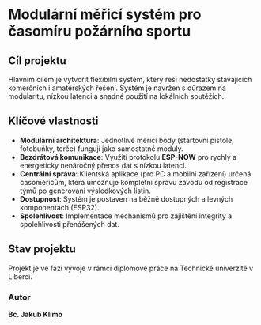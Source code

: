 # Modulární měřicí systém pro časomíru požárního sportu

## Cíl projektu
Hlavním cílem je vytvořit flexibilní systém, který řeší nedostatky stávajících komerčních i amatérských řešení. Systém je navržen s důrazem na modularitu, nízkou latenci a snadné použití na lokálních soutěžích.

## Klíčové vlastnosti
- **Modulární architektura**: Jednotlivé měřicí body (startovní pistole, fotobuňky, terče) fungují jako samostatné moduly.
- **Bezdrátová komunikace**: Využití protokolu **ESP-NOW** pro rychlý a energeticky nenáročný přenos dat s nízkou latencí.
- **Centrální správa**: Klientská aplikace (pro PC a mobilní zařízení) určená časoměřičům, která umožňuje kompletní správu závodu od registrace týmů po generování výsledkových listin.
- **Dostupnost**: Systém je postaven na běžně dostupných a levných komponentách (ESP32).
- **Spolehlivost**: Implementace mechanismů pro zajištění integrity a spolehlivosti přenášených dat.

## Stav projektu
Projekt je ve fázi vývoje v rámci diplomové práce na Technické univerzitě v Liberci.

### Autor
**Bc. Jakub Klimo**